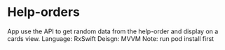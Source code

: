 # Help-orders
App use the API to get random data from the help-order and display on a cards view.
Language: RxSwift
Deisgn: MVVM
Note: run pod install first

